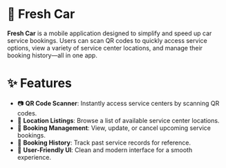 # 🚗 Fresh Car

**Fresh Car** is a mobile application designed to simplify and speed up car service bookings. Users can scan QR codes to quickly access service options, view a variety of service center locations, and manage their booking history—all in one app.

# ✨ Features

- 📷 **QR Code Scanner**: Instantly access service centers by scanning QR codes.
- 📍 **Location Listings**: Browse a list of available service center locations.
- 📅 **Booking Management**: View, update, or cancel upcoming service bookings.
- 🧾 **Booking History**: Track past service records for reference.
- 🎨 **User-Friendly UI**: Clean and modern interface for a smooth experience.
